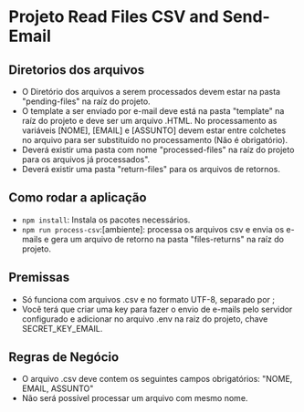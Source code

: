 # Projeto Read Files CSV and Send-Email

## Diretorios dos arquivos
-  O Diretório dos arquivos a serem processados devem estar na pasta "pending-files" na raíz do projeto.
- O template a ser enviado por e-mail deve está na pasta "template" na raíz do projeto e deve ser um arquivo .HTML. No processamento as variáveis [NOME], [EMAIL] e [ASSUNTO] devem estar entre colchetes no arquivo para ser substituído no processamento (Não é obrigatório).
- Deverá existir uma pasta com nome "processed-files" na raíz do projeto para os arquivos já processados".
- Deverá existir uma pasta "return-files" para os arquivos de retornos.

## Como rodar a aplicação

- `npm install`: Instala os pacotes necessários.
- `npm run process-csv`:[ambiente]: processa os arquivos csv e envia os e-mails e gera um arquivo de retorno na pasta "files-returns" na raíz do projeto.

## Premissas

- Só funciona com arquivos .csv e no formato UTF-8, separado por ;
- Você terá que criar uma key para fazer o envio de e-mails pelo servidor configurado e adicionar no arquivo .env na raiz do projeto, chave SECRET_KEY_EMAIL.


## Regras de Negócio

- O arquivo .csv deve contem os seguintes campos obrigatórios: "NOME, EMAIL, ASSUNTO"
- Não será possível processar um arquivo com mesmo nome.